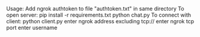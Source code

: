 Usage:
  Add ngrok authtoken to file "authtoken.txt" in same directory
  To open server:
    pip install -r requirements.txt
    python chat.py
  To connect with client:
    python client.py
    enter ngrok address excluding tcp://
    enter ngrok tcp port
    enter username
